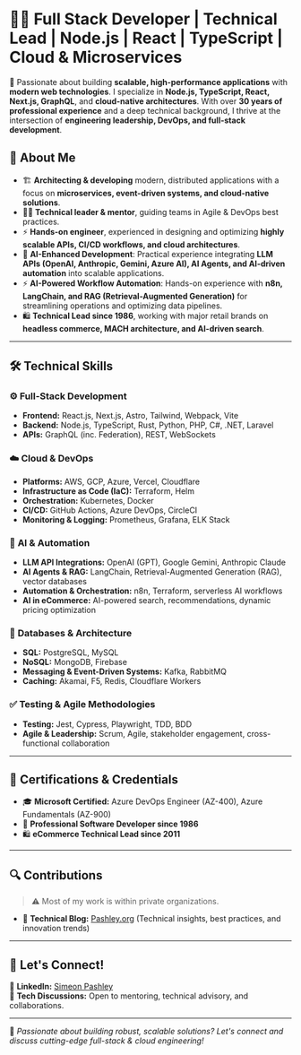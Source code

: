 # 👨‍💻 Full Stack Developer | Technical Lead | Node.js | React | TypeScript | Cloud & Microservices

🚀 Passionate about building **scalable, high-performance applications** with **modern web technologies**. I specialize in **Node.js, TypeScript, React, Next.js, GraphQL**, and **cloud-native architectures**. With over **30 years of professional experience** and a deep technical background, I thrive at the intersection of **engineering leadership, DevOps, and full-stack development**.

## 🔹 About Me
- 🏗️ **Architecting & developing** modern, distributed applications with a focus on **microservices, event-driven systems, and cloud-native solutions**.
- 👨‍🏫 **Technical leader & mentor**, guiding teams in Agile & DevOps best practices.
- ⚡ **Hands-on engineer**, experienced in designing and optimizing **highly scalable APIs, CI/CD workflows, and cloud architectures**.
- 🧠 **AI-Enhanced Development**: Practical experience integrating **LLM APIs (OpenAI, Anthropic, Gemini, Azure AI), AI Agents, and AI-driven automation** into scalable applications.
- ⚡ **AI-Powered Workflow Automation**: Hands-on experience with **n8n, LangChain, and RAG (Retrieval-Augmented Generation)** for streamlining operations and optimizing data pipelines.
- 🛍️ **Technical Lead since 1986**, working with major retail brands on **headless commerce, MACH architecture, and AI-driven search**.

---

## 🛠️ **Technical Skills**
### ⚙️ **Full-Stack Development**
- **Frontend:** React.js, Next.js, Astro, Tailwind, Webpack, Vite
- **Backend:** Node.js, TypeScript, Rust, Python, PHP, C#, .NET, Laravel
- **APIs:** GraphQL (inc. Federation), REST, WebSockets

### ☁️ **Cloud & DevOps**
- **Platforms:** AWS, GCP, Azure, Vercel, Cloudflare
- **Infrastructure as Code (IaC):** Terraform, Helm
- **Orchestration:** Kubernetes, Docker
- **CI/CD:** GitHub Actions, Azure DevOps, CircleCI
- **Monitoring & Logging:** Prometheus, Grafana, ELK Stack

### 🤖 **AI & Automation**
- **LLM API Integrations:** OpenAI (GPT), Google Gemini, Anthropic Claude
- **AI Agents & RAG:** LangChain, Retrieval-Augmented Generation (RAG), vector databases
- **Automation & Orchestration:** n8n, Terraform, serverless AI workflows
- **AI in eCommerce:** AI-powered search, recommendations, dynamic pricing optimization

### 💾 **Databases & Architecture**
- **SQL:** PostgreSQL, MySQL
- **NoSQL:** MongoDB, Firebase
- **Messaging & Event-Driven Systems:** Kafka, RabbitMQ
- **Caching:** Akamai, F5, Redis, Cloudflare Workers

### ✅ **Testing & Agile Methodologies**
- **Testing:** Jest, Cypress, Playwright, TDD, BDD
- **Agile & Leadership:** Scrum, Agile, stakeholder engagement, cross-functional collaboration

---

## 📜 **Certifications & Credentials**
- 🎓 **Microsoft Certified:** Azure DevOps Engineer (AZ-400), Azure Fundamentals (AZ-900)
- 📅 **Professional Software Developer since 1986**  
- 🛍️ **eCommerce Technical Lead since 2011**  

---

## 🔍 **Contributions**
> ⚠️ Most of my work is within private organizations.

- 📝 **Technical Blog:** [Pashley.org](https://pashley.org/) (Technical insights, best practices, and innovation trends)

---

## 🤝 **Let's Connect!**
💼 **LinkedIn:** [Simeon Pashley](https://www.linkedin.com/in/simeonpashley/)  
💬 **Tech Discussions:** Open to mentoring, technical advisory, and collaborations.

---

🚀 *Passionate about building robust, scalable solutions? Let's connect and discuss cutting-edge full-stack & cloud engineering!*
